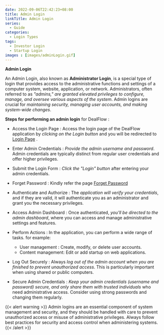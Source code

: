 ```yaml
---
date: 2022-09-06T22:42:23+08:00
title: Admin Login
linkTitle: Admin Login
series:
  - Guide
categories:
  - Login Types
tags:
  - Investor Login
  - Startup Login
images : [images/adminLogin.gif]
---
```

**Admin Login**

An Admin Login, also known as **Administrator Login**, is a special type of login that provides access to the administrative functions and settings of a computer system, website, application, or network. Administrators, often referred to as *"admins," are granted elevated privileges to configure, manage, and oversee various aspects of the system*. Admin logins are crucial for *maintaining security, managing user accounts, and making system-wide changes*.

**Steps for performing an admin login** for DealFlow : 

- Access the Login Page
  : Access the login page of the DealFlow application by *clicking on the Login button* and you will be redirected to [Login Page](https://tiesocalangels.spv.today/admin/login) .

- Enter Admin Credentials
  : *Provide the admin username and password*. Admin credentials are typically distinct from regular user credentials and offer higher privileges.

- Submit the Login Form
  : *Click the "Login" button* after entering your admin credentials.

- Forget Password
  : Kindly refer the page [Forget Password](https://startupsteroid-com.github.io/docs.ssdspv.com/docs/dealflow/login/login-types/forgetpassword/)

- Authenticate and Authorize
  : The *application will verify your credentials*, and if they are valid, it will authenticate you as an administrator and grant you the necessary privileges.

- Access Admin Dashboard 
  : Once authenticated, *you'll be directed to the admin dashboard*, where you can access and manage administrative settings and features.

- Perform Actions
  : In the application, you can perform a wide range of tasks. for example:
  - User management : Create, modify, or delete user accounts.
  - Content management: Edit or add startup on web applications.

- Log Out Securely
  : Always *log out of the admin account when you are finished to prevent unauthorized access*. This is particularly important when using shared or public computers.

- Secure Admin Credentials
  : *Keep your admin credentials (username and password) secure, and only share them with trusted individuals* who need administrative access. Consider using strong passwords and changing them regularly.

{{< alert warning >}}
Admin logins are an essential component of system management and security, and they should be handled with care to prevent unauthorized access or misuse of administrative privileges. Always follow best practices for security and access control when administering systems.
{{< /alert >}}